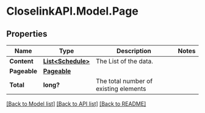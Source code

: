 # CloselinkAPI.Model.Page
## Properties

Name | Type | Description | Notes
------------ | ------------- | ------------- | -------------
**Content** | [**List&lt;Schedule&gt;**](Schedule.md) | The List of the data. | 
**Pageable** | [**Pageable**](Pageable.md) |  | 
**Total** | **long?** | The total number of existing elements | 

[[Back to Model list]](../README.md#documentation-for-models) [[Back to API list]](../README.md#documentation-for-api-endpoints) [[Back to README]](../README.md)

